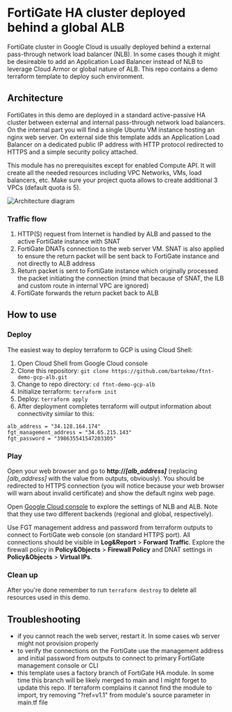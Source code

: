 # FortiGate HA cluster deployed behind a global ALB

FortiGate cluster in Google Cloud is usually deployed behind a external pass-through network load balancer (NLB). In some cases though it might be desireable to add an Application Load Balancer instead of NLB to leverage Cloud Armor or global nature of ALB. This repo contains a demo terraform template to deploy such environment.

## Architecture

FortiGates in this demo are deployed in a standard active-passive HA cluster between external and internal pass-through network load balancers. On the internal part you will find a single Ubuntu VM instance hosting an nginx web server. On external side this template adds an Application Load Balancer on a dedicated public IP address with HTTP protocol redirected to HTTPS and a simple security policy attached.

This module has no prerequisites except for enabled Compute API. It will create all the needed resources including VPC Networks, VMs, load balancers, etc. Make sure your project quota allows to create additional 3 VPCs (default quota is 5). 

![Architecture diagram](https://lucid.app/publicSegments/view/d5e69875-38c7-4eff-8011-05bcc1a2af36/image.png)

### Traffic flow

1. HTTP(S) request from Internet is handled by ALB and passed to the active FortiGate instance with SNAT
2. FortiGate DNATs connection to the web server VM. SNAT is also applied to ensure the return packet will be sent back to FortiGate instance and not directly to ALB address
3. Return packet is sent to FortiGate instance which originally processed the packet initiating the connection (mind that because of SNAT, the ILB and custom route in internal VPC are ignored)
4. FortiGate forwards the return packet back to ALB

## How to use
### Deploy

The easiest way to deploy terraform to GCP is using Cloud Shell:

1. Open Cloud Shell from Google Cloud console
2. Clone this repository: `git clone https://github.com/bartekmo/ftnt-demo-gcp-alb.git`
3. Change to repo directory: `cd ftnt-demo-gcp-alb`
4. Initialize terraform: `terraform init`
5. Deploy: `terraform apply`
6. After deployment completes terraform will output information about connectivity similar to this:

```
alb_address = "34.128.164.174"
fgt_management_address = "34.65.215.143"
fgt_password = "398635541547203305"
```

### Play

Open your web browser and go to **http://*[alb_address]*** (replacing *[alb_address]* with the value from outputs, obviously). You should be redirected to HTTPS connection (you will notice because your web browser will warn about invalid certificate) and show the default nginx web page.

Open [Google Cloud console](http://console.cloud.google.com) to explore the settings of NLB and ALB. Note that they use two different backends (regional and global, respectively).

Use FGT management address and password from terraform outputs to connect to FortiGate web console (on standard HTTPS port). All connections should be visible in **Log&Report** > **Forward Traffic**. Explore the firewall policy in **Policy&Objects** > **Firewall Policy** and DNAT settings in **Policy&Objects** > **Virtual IPs**.

### Clean up

After you're done remember to run `terraform destroy` to delete all resources used in this demo.

## Troubleshooting

- if you cannot reach the web server, restart it. In some cases wb server might not provision properly
- to verify the connections on the FortiGate use the management address and initial password from outputs to connect to primary FortiGate management console or CLI
- this template uses a factory branch of FortiGate HA module. In some time this branch will be likely merged to main and I might forget to update this repo. If terraform complains it cannot find the module to import, try removing "?ref=v1.1" from module's source parameter in main.tf file